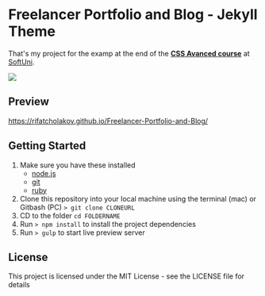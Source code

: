 # Freelancer Portfolio and Blog - Jekyll Theme

That's my project for the examp at the end of the [**CSS Avanced course**](https://softuni.bg/trainings/2183/css-advanced-november_2018) at [SoftUni](https://www.softuni.bg/).

<img src="https://rifatcholakov.com/wp-content/uploads/2019/01/my-portfolio-project.png"> 

## Preview
<a href="https://rifatcholakov.github.io/Freelancer-Portfolio-and-Blog/" target="_blank">https://rifatcholakov.github.io/Freelancer-Portfolio-and-Blog/</a>
## Getting Started
1. Make sure you have these installed
	- [node.js](http://nodejs.org/)
	- [git](http://git-scm.com/)
	- [ruby](http://gulpjs.com/)
2. Clone this repository into your local machine using the terminal (mac) or Gitbash (PC) `> git clone CLONEURL`
3. CD to the folder `cd FOLDERNAME`
4. Run `> npm install` to install the project dependencies
5. Run `> gulp` to start live preview server

## License
This project is licensed under the MIT License - see the LICENSE file for details
